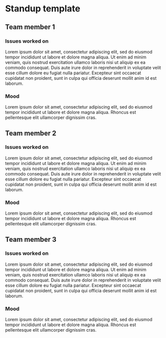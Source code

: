 <h1>Standup template</h1>

<h2>Team member 1</h2>
<h3>Issues worked on</h3>
<p>Lorem ipsum dolor sit amet, consectetur adipiscing elit, sed do eiusmod tempor incididunt ut labore et dolore magna aliqua. Ut enim ad minim veniam, quis nostrud exercitation ullamco laboris nisi ut aliquip ex ea commodo consequat. Duis aute irure dolor in reprehenderit in voluptate velit esse cillum dolore eu fugiat nulla pariatur. Excepteur sint occaecat cupidatat non proident, sunt in culpa qui officia deserunt mollit anim id est laborum.</p>

<h3>Mood</h3>
<p>Lorem ipsum dolor sit amet, consectetur adipiscing elit, sed do eiusmod tempor incididunt ut labore et dolore magna aliqua. Rhoncus est pellentesque elit ullamcorper dignissim cras.</p>

<h2>Team member 2</h2>
<h3>Issues worked on</h3>
<p>Lorem ipsum dolor sit amet, consectetur adipiscing elit, sed do eiusmod tempor incididunt ut labore et dolore magna aliqua. Ut enim ad minim veniam, quis nostrud exercitation ullamco laboris nisi ut aliquip ex ea commodo consequat. Duis aute irure dolor in reprehenderit in voluptate velit esse cillum dolore eu fugiat nulla pariatur. Excepteur sint occaecat cupidatat non proident, sunt in culpa qui officia deserunt mollit anim id est laborum.</p>

<h3>Mood</h3>
<p>Lorem ipsum dolor sit amet, consectetur adipiscing elit, sed do eiusmod tempor incididunt ut labore et dolore magna aliqua. Rhoncus est pellentesque elit ullamcorper dignissim cras.</p>

<h2>Team member 3</h2>
<h3>Issues worked on</h3>
<p>Lorem ipsum dolor sit amet, consectetur adipiscing elit, sed do eiusmod tempor incididunt ut labore et dolore magna aliqua. Ut enim ad minim veniam, quis nostrud exercitation ullamco laboris nisi ut aliquip ex ea commodo consequat. Duis aute irure dolor in reprehenderit in voluptate velit esse cillum dolore eu fugiat nulla pariatur. Excepteur sint occaecat cupidatat non proident, sunt in culpa qui officia deserunt mollit anim id est laborum.</p>

<h3>Mood</h3>
<p>Lorem ipsum dolor sit amet, consectetur adipiscing elit, sed do eiusmod tempor incididunt ut labore et dolore magna aliqua. Rhoncus est pellentesque elit ullamcorper dignissim cras.</p>